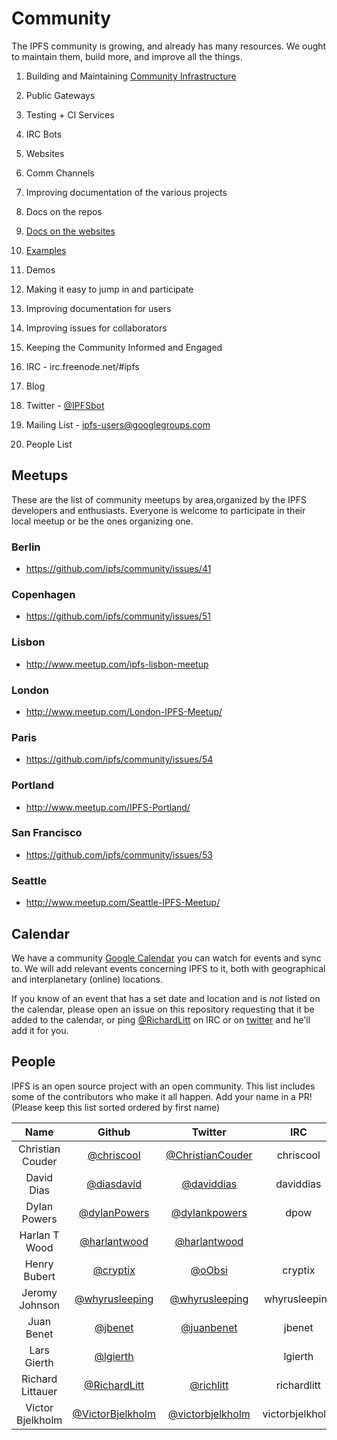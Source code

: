 # Community

The IPFS community is growing, and already has many resources.
We ought to maintain them, build more, and improve all the things.

1. Building and Maintaining
  [Community Infrastructure](https://github.com/ipfs/infrastructure)
  1. Public Gateways
  2. Testing + CI Services
  3. IRC Bots
  4. Websites
  5. Comm Channels

2. Improving documentation of the various projects
  1. Docs on the repos
  2. [Docs on the websites](http://ipfs.io/docs)
  3. [Examples](http://ipfs.io/docs/examples)
  4. Demos

3. Making it easy to jump in and participate
  1. Improving documentation for users
  2. Improving issues for collaborators

4. Keeping the Community Informed and Engaged
  1. IRC - irc.freenode.net/#ipfs
  2. Blog
  3. Twitter - [@IPFSbot](https://twitter.com/IPFSbot)
  4. Mailing List - [ipfs-users@googlegroups.com](https://groups.google.com/forum/#!forum/ipfs-users)
  5. People List

## Meetups

These are the list of community meetups by area,organized by the IPFS developers and enthusiasts. Everyone is welcome to participate in their local meetup or be the ones organizing one.

### Berlin
  - https://github.com/ipfs/community/issues/41

### Copenhagen
  - https://github.com/ipfs/community/issues/51

### Lisbon
  - http://www.meetup.com/ipfs-lisbon-meetup

### London
  - http://www.meetup.com/London-IPFS-Meetup/

### Paris
  - https://github.com/ipfs/community/issues/54

### Portland
  - http://www.meetup.com/IPFS-Portland/ 

### San Francisco
  - https://github.com/ipfs/community/issues/53

### Seattle
  - http://www.meetup.com/Seattle-IPFS-Meetup/

## Calendar

We have a community [Google Calendar](https://www.google.com/calendar/embed?src=ipfs.io_eal36ugu5e75s207gfjcu0ae84%40group.calendar.google.com&ctz=America/New_York) you can watch for events and sync to. We will add relevant events concerning IPFS to it, both with geographical and interplanetary (online) locations.

If you know of an event that has a set date and location and is _not_ listed on the calendar, please open an issue on this repository requesting that it be added to the calendar, or ping [@RichardLitt](https://github.com/RichardLitt) on IRC or on [twitter](https://twitter.com/richlitt) and he'll add it for you.

## People

IPFS is an open source project with an open community. This list includes
some of the contributors who make it all happen. Add your name in a PR!
(Please keep this list sorted ordered by first name)

Name | Github | Twitter | IRC
:--: | :----: | :-: | :-----:
Christian Couder | [@chriscool](//github.com/chriscool) | [@ChristianCouder](https://twitter.com/ChristianCouder) | chriscool
David Dias | [@diasdavid](//github.com/diasdavid) | [@daviddias](//twitter.com/daviddias) | daviddias
Dylan Powers | [@dylanPowers](https://github.com/dylanPowers) | [@dylankpowers](https://twitter.com/dylankpowers) | dpow
Harlan T Wood | [@harlantwood](//github.com/harlantwood) | [@harlantwood](//twitter.com/harlantwood) | 
Henry Bubert | [@cryptix](//github.com/cryptix) | [@oObsi](//twitter.com/oObsi) | cryptix
Jeromy Johnson | [@whyrusleeping](//github.com/whyrusleeping) | [@whyrusleeping](//twitter.com/whyrusleeping) | whyrusleeping
Juan Benet | [@jbenet](//github.com/jbenet) | [@juanbenet](//twitter.com/juanbenet) | jbenet
Lars Gierth | [@lgierth](//github.com/lgierth) |  | lgierth
Richard Littauer | [@RichardLitt](//github.com/RichardLitt) | [@richlitt](//twitter.com/richlitt) | richardlitt
Victor Bjelkholm | [@VictorBjelkholm](//github.com/VictorBjelkholm) | [@victorbjelkholm](//twitter.com/victorbjelkholm) | victorbjelkholm
